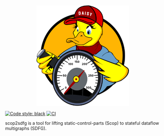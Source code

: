 <p align="center"><img src="../figures/daisy.png" width="300"/></p>

<a href="https://github.com/psf/black"><img alt="Code style: black" src="https://img.shields.io/badge/code%20style-black-000000.svg"></a> 
[![CI](https://github.com/daisytuner/scop2sdfg/actions/workflows/scop2sdfg_tests.yml/badge.svg)](https://github.com/daisytuner/scop2sdfg/actions/workflows/scop2sdfg_tests.yml)

scop2sdfg is a tool for lifting static-control-parts (Scop) to stateful dataflow multigraphs (SDFG).
